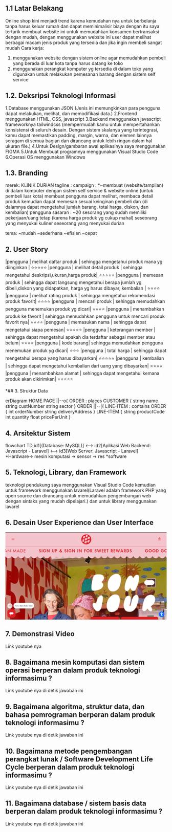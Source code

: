 ## 1.1 Latar Belakang

Online shop kini menjadi trend karena kemudahan nya untuk berbelanja tanpa harus keluar rumah dan dapat meminimalisir biaya dengan itu saya tertarik membuat website ini untuk memudahkan konsumen bertransaksi dengan mudah, dengan menggunakan website ini user dapat melihat berbagai macam jenis produk yang tersedia dan jika ingin membeli sangat mudah
Cara kerja:
1. menggunakan website dengan sistem online agar memudahkan pembeli yang berada di luar kota tanpa harus datang ke toko
2. menggunakan perangkat komputer yg tersedia di dalam toko yang digunakan untuk melakukan pemesanan barang dengan sistem self service

## 1.2. Deksripsi Teknologi Informasi
1.Database menggunakan JSON (Jenis ini memungkinkan para pengguna dapat melakukan, melihat, dan memodifikasi data.) 
2.Frontend menggunakan HTML, CSS, javascript
3.Backend menggunakan javascript frameworknya tailwindcss (mempermudah kamu untuk mempertahankan konsistensi di seluruh desain. Dengan sistem skalanya yang terintegrasi, kamu dapat memastikan padding, margin, warna, dan elemen lainnya seragam di semua bagian dan dirancang untuk lebih ringan dalam hal ukuran file.)
4.Untuk Design/gambaran awal aplikasinya saya menggunakan FIGMA
5.Untuk Membuat programnya menggunakan Visual Studio Code
6.Operasi OS menggunakan Windows
## 1.3. Branding
merek: KLINIK DURIAN
tagline : 
campaign : 
*~membuat (website/tampilan) di dalam komputer dengan sistem self service & website online (untuk pembeli luar kota) membuat pengguna dapat melihat, membaca detail produk kemudian dapat memesan sesuai keinginan pembeli dan (di dalamnya dapat mengetahui jumlah barang, total harga, diskon, dan kembalian)
pengguna sasaran :
~20 sesorang yang sudah memiliki pekerjaan/uang tetap (karena harga produk yg cukup mahal)
seseorang yang menyukai kuliner 
seseorang yang menyukai durian

tema:
~mudah
~sederhana
~efisien
~cepat

## 2. User Story  
 |pengguna | melihat daftar produk | sehingga mengetahui produk mana yg diinginkan | ⭐⭐⭐⭐⭐
 |pengguna | melihat detail produk | sehingga mengetahui deskripsi,ukuran,harga produk| ⭐⭐⭐⭐⭐
 |pengguna | memesan produk  | sehingga dapat langsung mengetahui berapa jumlah yg dibeli,diskon yang didapatkan, harga yg harus dibayar, kembalian  | ⭐⭐⭐⭐
 |pengguna | melihat rating produk | sehingga mengetahui rekomendasi produk favorit| ⭐⭐⭐⭐
 |pengguna | mencari produk | sehingga memudahkan pengguna menemukan produk yg dicari| ⭐⭐⭐⭐
 |pengguna | menambahkan produk ke favorit | sehingga memudahkan pengguna untuk mencari produk favorit nya| ⭐⭐⭐⭐
 |pengguna | memasukan nama | sehingga dapat mengetahui siapa pemesan| ⭐⭐⭐⭐⭐
 |pengguna | keterangan member | sehingga dapat mengetahui apakah dia terdaftar sebagai member atau belum| ⭐⭐⭐⭐
 |pengguna | kode barang| sehingga memudahkan pengguna menemukan produk yg dicari| ⭐⭐⭐
 |pengguna | total harga | sehingga dapat mengetahui berapa yang harus dibayarkan| ⭐⭐⭐⭐⭐
 |pengguna | kembalian | sehingga dapat mengetahui kembalian dari uang yang dibayarkan| ⭐⭐⭐⭐
 |pengguna |  menambahkan alamat | sehingga dapat mengetahui kemana produk akan dikirimkan| ⭐⭐⭐⭐⭐

*## 3. Struktur Data

erDiagram
   HOME PAGE ||--o{ ORDER : places
    CUSTOMER {
        string name
        string custNumber
        string sector
    }
    ORDER ||--|{ LINE-ITEM : contains
    ORDER {
        int orderNumber
        string deliveryAddress
    }
    LINE-ITEM {
        string productCode
        int quantity
        float pricePerUnit
    }

## 4. Arsitektur Sistem

flowchart TD
    id1[(Database: MySQL)] <--> id2[Aplikasi Web Backend: Javascript - Laravel] <--> id3[Web Server: Javascript - Laravel]  
 *Hardware-> mesin komputasi 
          -> sensor
          -> res
 *software

## 5. Teknologi, Library, dan Framework
teknologi pendukung saya menggunakan Visual Studio Code kemudian untuk framework menggunakan lavarel(Laravel adalah framework PHP yang open source dan dirancang untuk memudahkan pengembangan web dengan sintaks yang mudah dipelajari.) dan untuk library menggunakan lavarel

## 6. Desain User Experience dan User Interface

![Prototype web](/desain.png)

## 7. Demonstrasi Video

Link youtube nya

## 8. Bagaimana mesin komputasi dan sistem operasi berperan dalam produk teknologi informasimu ?

Link youtube nya di detik jawaban ini

## 9. Bagaimana algoritma, struktur data, dan bahasa pemrograman berperan dalam produk teknologi informasimu ?

Link youtube nya di detik jawaban ini

## 10. Bagaimana metode pengembangan perangkat lunak / Software Development Life Cycle berperan dalam produk teknologi informasimu ?

Link youtube nya di detik jawaban ini

## 11. Bagaimana database / sistem basis data berperan dalam produk teknologi informasimu ?

Link youtube nya di detik jawaban ini
